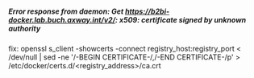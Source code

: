 ##### Error response from daemon: Get https://b2bi-docker.lab.buch.axway.int/v2/: x509: certificate signed by unknown authority
fix: openssl s_client -showcerts -connect registry_host:registry_port < /dev/null | sed -ne '/-BEGIN CERTIFICATE-/,/-END CERTIFICATE-/p' > /etc/docker/certs.d/<registry_address>/ca.crt
